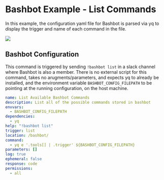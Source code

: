 # Bashbot Example - List Commands

In this example, the configuration yaml file for Bashbot is parsed via yq to display the trigger and name of each command in the file.

<img src="https://i.imgur.com/7SqxU9Q.gif">

## Bashbot Configuration

This command is triggered by sending `!bashbot list` in a slack channel where Bashbot is also a member. There is no external script for this command, takes no arugments/parameters, and expects yq to already be installed, and the environment variable `BASHBOT_CONFIG_FILEPATH` to be pointing at the running configuration, on the host machine.

```yaml
name: List Available Bashbot Commands
description: List all of the possible commands stored in bashbot
envvars:
  - BASHBOT_CONFIG_FILEPATH
dependencies:
  - yq
help: "!bashbot list"
trigger: list
location: /bashbot/
command:
  - yq e '.tools[] | .trigger' ${BASHBOT_CONFIG_FILEPATH}
parameters: []
log: true
ephemeral: false
response: code
permissions:
  - all
```
